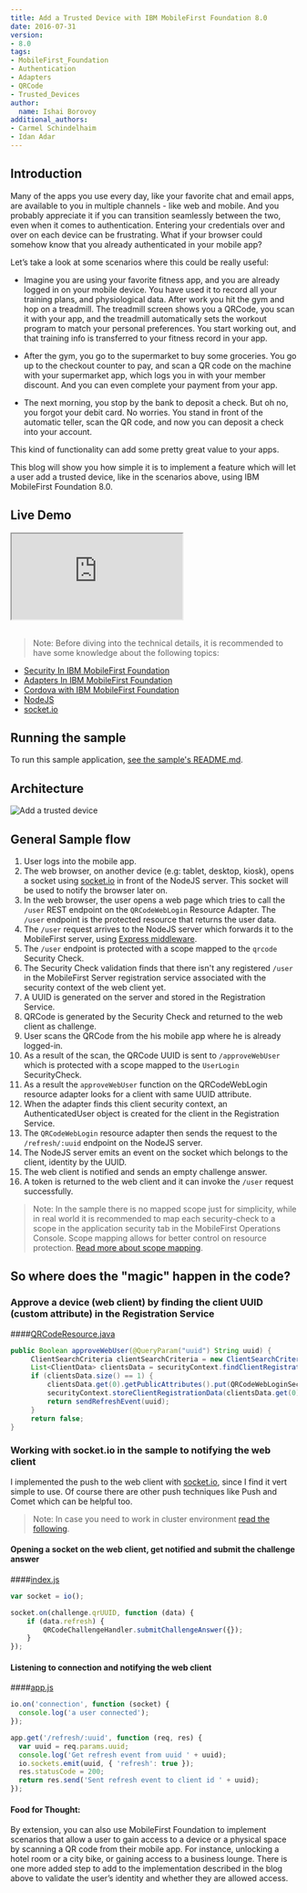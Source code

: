 ```yaml
---
title: Add a Trusted Device with IBM MobileFirst Foundation 8.0
date: 2016-07-31
version:
- 8.0
tags:
- MobileFirst_Foundation
- Authentication
- Adapters
- QRCode
- Trusted_Devices
author:
  name: Ishai Borovoy
additional_authors:
- Carmel Schindelhaim
- Idan Adar
---
```

## Introduction
Many of the apps you use every day, like your favorite chat and email apps, are available to you in multiple channels - like web and mobile. And you probably appreciate it if you can transition seamlessly between the two, even when it comes to authentication. Entering your credentials over and over on each device can be frustrating. What if your browser could somehow know that you already authenticated in your mobile app?

Let’s take a look at some scenarios where this could be really useful:

- Imagine you are using your favorite fitness app, and you are already logged in on your mobile device. You have used it to record all your training plans, and physiological data. After work you hit the gym and hop on a treadmill. The treadmill screen shows you a QRCode, you scan it with your app, and the treadmill automatically sets the workout program to match your personal preferences. You start working out, and that training info is transferred to your fitness record in your app.

- After the gym, you go to the supermarket to buy some groceries. You go up to the checkout counter to pay, and scan a QR code on the machine with your supermarket app, which logs you in with your member discount. And you can even complete your payment from your app.

- The next morning, you stop by the bank to deposit a check. But oh no, you forgot your debit card. No worries. You stand in front of the automatic teller, scan the QR code, and now you can deposit a check into your account.

This kind of functionality can add some pretty great value to your apps.

This blog will show you how simple it is to implement a feature which will let a user add a trusted device, like in the scenarios above, using IBM MobileFirst Foundation 8.0.

## Live Demo
<div class="sizer">
  <div class="embed-responsive embed-responsive-16by9">
    <iframe src="https://www.youtube.com/embed/95bXRedN_8I"></iframe>
  </div>
</div>   
<br>


> Note: Before diving into the technical details, it is recommended to have some knowledge about the following topics:

* [Security In IBM MobileFirst Foundation]({{site.baseurl}}/tutorials/en/foundation/8.0/authentication-and-security/)
* [Adapters In IBM MobileFirst Foundation]({{site.baseurl}}/tutorials/en/foundation/8.0/adapters/)
* [Cordova with IBM MobileFirst Foundation]({{site.baseurl}}/tutorials/en/foundation/8.0/using-the-mfpf-sdk/cordova-apps/)
* [NodeJS](https://nodejs.org)
* [socket.io](http://socket.io/)

## Running the sample
To run this sample application, [see the sample's README.md](https://github.com/mfpdev/trust-a-device-sample).

## Architecture
![Add a trusted device]({{site.baseurl}}/assets/blog/2016-07-31-add-trusted-device/architecture.png)

## General Sample flow
1. User logs into the mobile app.
2. The web browser, on another device (e.g: tablet, desktop, kiosk), opens a socket using [socket.io](http://socket.io/) in front of the NodeJS server. This socket will be used to notify the browser later on.
3. In the web browser, the user opens a web page which tries to call the `/user` REST endpoint on the `QRCodeWebLogin` Resource Adapter. The `/user` endpoint is the protected resource that returns the user data.
4. The `/user` request arrives to the NodeJS server which forwards it to the MobileFirst server, using [Express middleware](https://expressjs.com/en/guide/using-middleware.html).
5. The `/user` endpoint is protected with a scope mapped to the `qrcode` Security Check.
6. The Security Check validation finds that there isn't any registered `/user` in the MobileFirst Server registration service associated with the security context of the web client yet.
7. A UUID is generated on the server and stored in the Registration Service.
8. QRCode is generated by the Security Check and returned to the web client as challenge.
9. User scans the QRCode from the his mobile app where he is already logged-in.
10. As a result of the scan, the QRCode UUID is sent to `/approveWebUser` which is protected with a scope mapped to the `UserLogin` SecurityCheck.
11. As a result the `approveWebUser` function on the QRCodeWebLogin resource adapter looks for a client with same UUID attribute.
12. When the adapter finds this client security context, an AuthenticatedUser object is created for the client in the Registration Service.
13. The `QRCodeWebLogin` resource adapter then sends the request to the `/refresh/:uuid` endpoint on the NodeJS server.
14. The NodeJS server emits an event on the socket which belongs to the client, identity by the UUID.
15. The web client is notified and sends an empty challenge answer.
16. A token is returned to the web client and it can invoke the `/user` request successfully.

>Note: In the sample there is no mapped scope just for simplicity, while in real world it is recommended to map each security-check to a scope in the application security tab in the MobileFirst Operations Console. Scope mapping allows for better control on resource protection. [Read more about scope mapping](https://mobilefirstplatform.ibmcloud.com/tutorials/en/foundation/8.0/authentication-and-security/authorization-concepts/#scope).

## So where does the "magic" happen in the code?

### Approve a device (web client) by finding the client UUID (custom attribute) in the Registration Service

####[QRCodeResource.java](https://github.com/mfpdev/trust-a-device-sample/blob/master/qrcode-web-login-security-check/src/main/java/com/github/mfpdev/sample/qrcodeweblogin/QRCodeResource.java)

```java
public Boolean approveWebUser(@QueryParam("uuid") String uuid) {
     ClientSearchCriteria clientSearchCriteria = new ClientSearchCriteria().byAttribute(QRCodeWebLoginSecurityCheck.QR_CODE_UUID, uuid);
     List<ClientData> clientsData = securityContext.findClientRegistrationData(clientSearchCriteria);
     if (clientsData.size() == 1) {
         clientsData.get(0).getPublicAttributes().put(QRCodeWebLoginSecurityCheck.WEB_USER_REGISTRATION_KEY, this.securityContext.getAuthenticatedUser());
         securityContext.storeClientRegistrationData(clientsData.get(0));
         return sendRefreshEvent(uuid);
     }
     return false;
}
```

### Working with socket.io in the sample to notifying the web client

I implemented the push to the web client with [socket.io](http://socket.io/), since I find it vert simple to use. Of course there are other push techniques like Push and Comet which can be helpful too.

> Note: In case you need to work in cluster environment [read the following](http://socket.io/docs/using-multiple-nodes/).

#### Opening a socket on the web client, get notified and submit the challenge answer

####[index.js](https://github.com/mfpdev/trust-a-device-sample/blob/master/node-web-app/www/script/index.js)

```javascript
var socket = io();

socket.on(challenge.qrUUID, function (data) {
    if (data.refresh) {
        QRCodeChallengeHandler.submitChallengeAnswer({});
    }
});
```

#### Listening to connection and notifying the web client

####[app.js](https://github.com/mfpdev/trust-a-device-sample/blob/master/node-web-app/app.js)

```javascript
io.on('connection', function (socket) {
  console.log('a user connected');
});

app.get('/refresh/:uuid', function (req, res) {
  var uuid = req.params.uuid;
  console.log('Get refresh event from uuid ' + uuid);
  io.sockets.emit(uuid, { 'refresh': true });
  res.statusCode = 200;
  return res.send('Sent refresh event to client id ' + uuid);
});
```

#### Food for Thought:

By extension, you can also use MobileFirst Foundation to implement scenarios that allow a user to gain access to a device or a physical space by scanning a QR code from their mobile app. For instance, unlocking a hotel room or a city bike, or gaining access to a business lounge. There is one more added step to add to the implementation described in the blog above to validate the user’s identity and whether they are allowed access.
